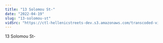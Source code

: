 ```yaml
---
title: "13 Solomou St-"
date: "2022-04-19"
slug: "13-solomou-st"
vidSrc: "https://ctl-hellenicstreets-dev.s3.amazonaws.com/transcoded-videos/13%20Solomou%20St-.mp4"
---
```


13 Solomou St-
